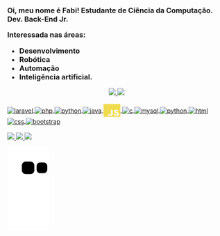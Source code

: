 
<h3> Oi, meu nome é Fabi! Estudante de Ciência da Computação. 
Dev. Back-End Jr.


Interessada nas áreas:
- Desenvolvimento
- Robótica 
- Automação 
- Inteligência artificial.

</h3>


<div align="center">
  <a href="https://github.com/fabirmss">
   <img height="160em" src="https://github-readme-stats.vercel.app/api?username=fabirmss&show_icons=true&theme=dracula&include_all_commits=true&count_private=true"/>
  <img height="160em" src="https://github-readme-stats.vercel.app/api/top-langs/?username=fabirmss&layout=compact&theme=dracula&include_all_commits=true&count_private=true)](https://https://github.com/fabirmss/github-readme-stats)"/>

</div>

<div style="display: inline_block">
  <br>
  
   <img align="center" alt="laravel" height="30" width="40" src="https://cdn.jsdelivr.net/gh/devicons/devicon/icons/laravel/laravel-plain-wordmark.svg" />

  <img align="center" alt="php" height="30" width="40" src="https://cdn.jsdelivr.net/gh/devicons/devicon/icons/php/php-original.svg"/>
  
  <img align="center" alt="python" height="30" width="40" src="https://cdn.jsdelivr.net/gh/devicons/devicon/icons/python/python-original.svg"/>
     
  <img align="center" alt="java" height="30" width="40" src="https://cdn.jsdelivr.net/gh/devicons/devicon/icons/java/java-original-wordmark.svg"/>
          
  <img align="center" alt="js" height="30" width="40" src="https://raw.githubusercontent.com/devicons/devicon/master/icons/javascript/javascript-plain.svg">
  
  <img align="center" alt="c" height="30" width="40" src="https://cdn.jsdelivr.net/gh/devicons/devicon/icons/cplusplus/cplusplus-original.svg"/>
  
  <img align="center" alt="mysql" height="30" width="40" src="https://cdn.jsdelivr.net/gh/devicons/devicon/icons/mysql/mysql-original-wordmark.svg"/>
  
  <img align="center" alt="python" height="30" width="40" src="https://cdn.jsdelivr.net/gh/devicons/devicon/icons/python/python-original.svg"/>
 
  <img align="center" alt="html" height="30" width="40" src="https://cdn.jsdelivr.net/gh/devicons/devicon/icons/html5/html5-original-wordmark.svg"/>
  
  <img align="center" alt="css" height="30" width="40" src="https://cdn.jsdelivr.net/gh/devicons/devicon/icons/css3/css3-original.svg"/>
  
  <img align="center" alt="bootstrap" height="30" width="40" src="https://cdn.jsdelivr.net/gh/devicons/devicon/icons/bootstrap/bootstrap-plain-wordmark.svg" /> 
  
  
<div> 
<br>
  <a href="https://instagram.com/fabirmss" target="_blank">
     <img src="https://img.shields.io/badge/-Instagram-%23E4405F?style=for-the-badge&logo=instagram&logoColor=white" target="_blank">
  </a>
 
  <a href = "mailto:fabirms00@gmail.com">
      <img src="https://img.shields.io/badge/-Gmail-%23333?style=for-the-badge&logo=gmail&logoColor=white" target="_blank">
  </a>
  <a href="https://www.linkedin.com/in/fabiana-ramos-341b55163/" target="_blank">
      <img src="https://img.shields.io/badge/-LinkedIn-%230077B5?style=for-the-badge&logo=linkedin&logoColor=white" target="_blank">
  </a> 
 
  ![Snake animation](https://github.com/fabirmss/fabirmss/blob/output/github-contribution-grid-snake.svg)
 
</div>
